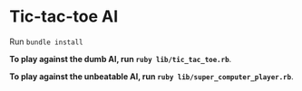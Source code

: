# Tic-tac-toe AI

Run  `bundle install`

**To play against the dumb AI, run `ruby lib/tic_tac_toe.rb`**. 

**To play against the unbeatable AI, run `ruby lib/super_computer_player.rb`**. 

